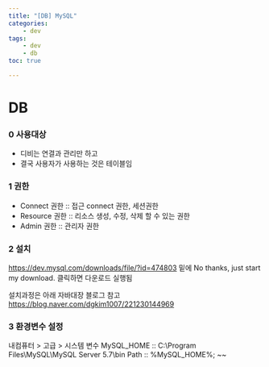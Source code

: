 ```yaml
---
title: "[DB] MySQL"
categories:
    - dev
tags:
    - dev
    - db
toc: true

---
```


# DB

### 0 사용대상
* 디비는 연결과 관리만 하고
* 결국 사용자가 사용하는 것은 테이블임

### 1 권한
* Connect 권한 :: 접근 connect 권한, 세션권한
* Resource 권한 :: 리소스 생성, 수정, 삭제 할 수 있는 권한
* Admin 권한 :: 관리자 권한

### 2 설치 
https://dev.mysql.com/downloads/file/?id=474803
밑에 No thanks, just start my download. 클릭하면 다운로드 실행됨

설치과정은 아래 자바대장 블로그 참고
https://blog.naver.com/dgkim1007/221230144969

### 3 환경변수 설정
내컴퓨터 > 고급 > 시스템 변수 
MySQL_HOME :: C:\Program Files\MySQL\MySQL Server 5.7\bin
Path :: %MySQL_HOME%; ~~


<!--stackedit_data:
eyJoaXN0b3J5IjpbLTE2NTg2ODUwNzYsMjAwNjQxMjkzLDgzOT
I0OTU5LDExNzYxNzQ4ODRdfQ==
-->
